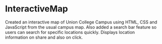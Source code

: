 # InteractiveMap
Created an interactive map of Union College Campus using HTML, CSS and JavaScript from the usual campus map. Also added a search bar feature so users can search for specific locations quickly. Displays location information on share and also on click.
